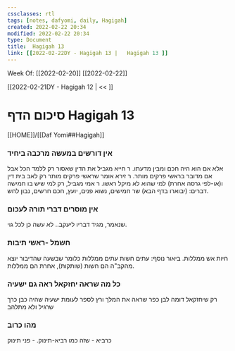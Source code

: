 ```yaml
---
cssclasses: rtl
tags: [notes, dafyomi, daily, Hagigah] 
created: 2022-02-22 20:34
modified: 2022-02-22 20:34
type: Document
title:  Hagigah 13
link: [[2022-02-22DY - Hagigah 13 |   Hagigah 13 ]]
---
```

Week Of: [[2022-02-20]]
[[2022-02-22]]

[[2022-02-21DY - Hagigah 12 | << ]] 

# סיכום הדף  Hagigah 13

[[HOME]]/[[Daf Yomi##Hagigah]]

### אין דורשים במעשה מרכבה ביחיד
אלא אם הוא היה חכם ומבין מדעתו.
ר חייא מגביל את הדין שאסור רק ללמד הכל אבל אם מדובר בראשי פרקים מותר.
ר זירא אומר שראשי פרקים מותר רק לאב בית דין ו(או-לפי גרסה אחרת) למי שהוא לא מיקל ראשו.
ר אמי מגביל, רק למי שיש בו חמישה דברים: (יבוארו בדף הבא) שר חמישים, נשוא פנים, יועץ, חכם חרשים, נבון לחש.
### אין מוסרים דברי תורה לעכום
שנאמר, מגיד דבריו ליעקב.. לא עשה כן לכל גוי.
### חשמל -ראשי תיבות
חיות אש ממללות.
ביאור נוסף: עתים חשות עתים ממללות כלומר שבשעה שהדיבור יוצא מהקב"ה הם חשות (שותקות), אחרת הם ממללות.
### כל מה שראה יחזקאל ראה גם ישעיה
רק שיחזקאל דומה לבן כפר שראה את המלך ורץ לספר לעומת ישעיה שהיה כבן כרך שרגיל ולא מתלהב
### מהו כרוב
כרביא - שזה כמו רביא-תינוק. - פני תינוק
